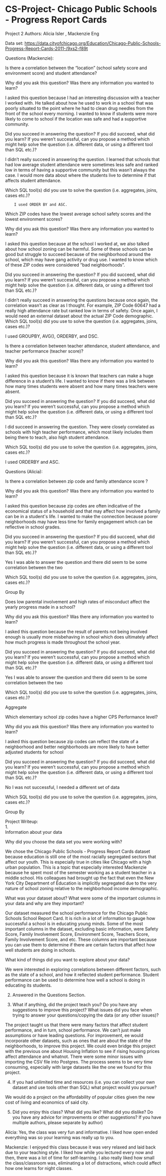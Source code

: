 # CS-Project- Chicago Public Schools - Progress Report Cards
Project 2
Authors:
Alicia Isler , Mackenzie Eng 


Data set: https://data.cityofchicago.org/Education/Chicago-Public-Schools-Progress-Report-Cards-2011-/9xs2-f89t

Questions (Mackenzie):

Is there a correlation between the “location” (school safety score and environment score) and student attendance?

Why did you ask this question? Was there any information you wanted to learn?

I asked this question because I had an interesting discussion with a teacher I worked with. He talked about how he used to work in a school that was poorly situated to the point where he had to clean drug needles from the front of the school every morning. I wanted to know if students were more likely to come to school if the location was safe and had a supportive community. 

Did you succeed in answering the question? If you did succeed, what did you learn? If you weren’t successful, can you propose a method which might help
 solve the question (i.e. different data, or using a different tool than SQL etc.)?
 
I didn’t really succeed in answering the question. I learned that schools that had low average student attendance were sometimes less safe and ranked low in terms of having a supportive community but this wasn’t always the case. I would more data about where the students live to determine if that affects student attendance.

Which SQL tool(s) did you use to solve the question (i.e. aggregates, joins, cases etc.)?

		I used ORDER BY and ASC.
    
Which ZIP codes have the lowest average school safety scores and the lowest environment scores?

Why did you ask this question? Was there any information you wanted to learn?

I asked this question because at the school I worked at, we also talked about how school zoning can be harmful. Some of these schools can be good but struggle to succeed because of the neighborhood around the school, which may have gang activity or drug use. I wanted to know which of these ZIP codes were considered “bad neighborhoods”.

Did you succeed in answering the question? If you did succeed, what did you learn? If you weren’t successful, can you propose a method which might help
 solve the question (i.e. different data, or using a different tool than SQL etc.)?
 
I didn’t really succeed in answering the questions because once again, the correlation wasn’t as clear as I thought. For example, ZIP Code 60647 had a really high attendance rate but ranked low in terms of safety. Once again, I would need an external dataset about the actual ZIP Code demographic. 
Which SQL tool(s) did you use to solve the question (i.e. aggregates, joins, cases etc.)?

I used GROUPBY, AVG(), ORDERBY, and DSC.

Is there a correlation between teacher attendance, student attendance, and teacher performance (teacher score)?

Why did you ask this question? Was there any information you wanted to learn?

I asked this question because it is known that teachers can make a huge difference in a student’s life. I wanted to know if there was a link between how many times students were absent and how many times teachers were absent. 

Did you succeed in answering the question? If you did succeed, what did you learn? If you weren’t successful, can you propose a method which might help
 solve the question (i.e. different data, or using a different tool than SQL etc.)?
 
I did succeed in answering the question. They were closely correlated as schools with high teacher performance, which most likely includes them being there to teach, also high student attendance. 

Which SQL tool(s) did you use to solve the question (i.e. aggregates, joins, cases etc.)?

I used ORDERBY and ASC.



Questions (Alicia):


Is there a correlation between zip code and family attendance score ?

Why did you ask this question? Was there any information you wanted to learn?

I asked this question because zip codes are often indicative of the economical status of a household and that may affect how involved a family can be in a student's life. I wanted to make the connection because poorer neighborhoods may have less time for family engagement which can be reflective in school grades. 

Did you succeed in answering the question? If you did succeed, what did you learn? If you weren’t successful, can you propose a method which might help
 solve the question (i.e. different data, or using a different tool than SQL etc.)?
 
Yes I was able to answer the question and there did seem to be some correlation between the two 

Which SQL tool(s) did you use to solve the question (i.e. aggregates, joins, cases etc.)?

Group By

Does low parental involvement and high rates of misconduct affect the yearly progress made in a school? 

Why did you ask this question? Was there any information you wanted to learn?

I asked this question because the result of parents not being involved enough is usually more misbehaving in school which does ultimately affect how much progress is made throughout the school year. 

Did you succeed in answering the question? If you did succeed, what did you learn? If you weren’t successful, can you propose a method which might help
 solve the question (i.e. different data, or using a different tool than SQL etc.)?
 
Yes I was able to answer the question and there did seem to be some correlation between the two 

Which SQL tool(s) did you use to solve the question (i.e. aggregates, joins, cases etc.)?

Aggregate 

Which elementary school zip codes have a higher CPS Performance level?

Why did you ask this question? Was there any information you wanted to learn?

I asked this question because zip codes can reflect the state of a neighborhood and better neighborhoods are more likely to have better adjusted students for school 

Did you succeed in answering the question? If you did succeed, what did you learn? If you weren’t successful, can you propose a method which might help
 solve the question (i.e. different data, or using a different tool than SQL etc.)?
 
No I was not successful, I needed a different set of data 

Which SQL tool(s) did you use to solve the question (i.e. aggregates, joins, cases etc.)?

Group By





Project Writeup:					
1. 						 							
Information about your data


Why did you choose the data set you were working with?

We chose the Chicago Public Schools - Progress Report Cards dataset because education is still one of the most racially segregated sectors that affect our youth. This is especially true in cities like Chicago with a high urban population. This is a topic that especially interested Mackenzie because he spent most of the semester working as a student teacher in a middle school. His colleagues had brought up the fact that even the New York City Department of Education is implicitly segregated due to the very nature of school zoning relative to the neighborhood income demographic.

What was your dataset about? What were some of the important columns in your data and why are they important?

Our dataset measured the school performance for the Chicago Public Schools School Report Card. It is rich in a lot of information to gauge how successful a school is in educating young minds. Some of the most important columns in the dataset, excluding basic information, were Safety Score, Family Involvement Score, Environment Score, Teachers Score, Family Involvement Score, and etc. These columns are important because you can use them to determine if there are certain factors that affect how well students are doing in schools. 

What kind of things did you want to explore about your data?

We were interested in exploring correlations between different factors, such as the state of a school, and how it reflected student performance. Student performance can be used to determine how well a school is doing in educating its students. 




2. Answered in the Questions Section.
 								
3. What if anything, did the project teach you? Do you have any suggestions to improve this project? What issues did you face when trying to answer your questions/copying the data (or any other issues)?
 
The project taught us that there were many factors that affect student performance, and in turn, school performance. We can’t just make assumptions or have leading questions. For improvement, ee would incorporate other datasets, such as ones that are about the state of the neighborhoods, to improve this project. We could even bridge this project with the previous one about Housing Inflation to see if rising housing prices affect attendance and whatnot. There were some minor issues with importing the CSV file into Postgres. The process seems to be very time consuming, especially with large datasets like the one we found for this project. 



4. If you had unlimited time and resources (i.e. you can collect your own dataset and use tools other than SQL) what project would you pursue?

We would do a project on the affordability of popular cities given the new cost of living and economics of said city. 	



5. Did you enjoy this class? What did you like? What did you dislike? Do you have any advice for improvements or other suggestions? If you have multiple authors, please separate by author) 

Alicia: Yes, the class was very fun and informative. I liked how open ended everything was so your learning was really up to you. 

Mackenzie: I enjoyed this class because it was very relaxed and laid back due to your teaching style. I liked how while you lectured every now and then, there was a lot of time for self-learning. I also really liked how small the class/classroom was, eliminating a lot of distractions, which could affect how one learns for night classes. 

